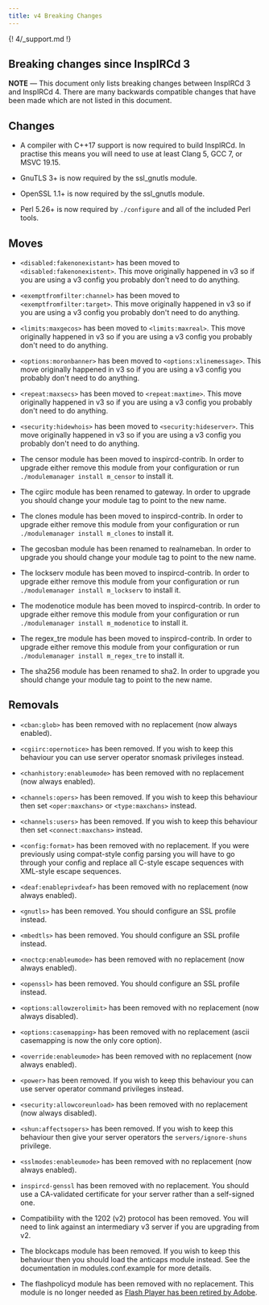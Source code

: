 ```yaml
---
title: v4 Breaking Changes
---
```


{! 4/_support.md !}

## Breaking changes since InspIRCd 3

**NOTE** &mdash; This document only lists breaking changes between InspIRCd 3 and InspIRCd 4. There are many backwards compatible changes that have been made which are not listed in this document.

## Changes

- A compiler with C++17 support is now required to build InspIRCd. In practise this means you will need to use at least Clang 5, GCC 7, or MSVC 19.15.

- GnuTLS 3+ is now required by the ssl_gnutls module.

- OpenSSL 1.1+ is now required by the ssl_gnutls module.

- Perl 5.26+ is now required by `./configure` and all of the included Perl tools.

## Moves

- `<disabled:fakenonexistant>` has been moved to `<disabled:fakenonexistent>`. This move originally happened in v3 so if you are using a v3 config you probably don't need to do anything.

- `<exemptfromfilter:channel>` has been moved to `<exemptfromfilter:target>`. This move originally happened in v3 so if you are using a v3 config you probably don't need to do anything.

- `<limits:maxgecos>` has been moved to `<limits:maxreal>`. This move originally happened in v3 so if you are using a v3 config you probably don't need to do anything.

- `<options:moronbanner>` has been moved to `<options:xlinemessage>`. This move originally happened in v3 so if you are using a v3 config you probably don't need to do anything.

- `<repeat:maxsecs>` has been moved to `<repeat:maxtime>`. This move originally happened in v3 so if you are using a v3 config you probably don't need to do anything.

- `<security:hidewhois>` has been moved to `<security:hideserver>`. This move originally happened in v3 so if you are using a v3 config you probably don't need to do anything.

- The censor module has been moved to inspircd-contrib. In order to upgrade either remove this module from your configuration or run `./modulemanager install m_censor` to install it.

- The cgiirc module has been renamed to gateway. In order to upgrade you should change your module tag to point to the new name.

- The clones module has been moved to inspircd-contrib. In order to upgrade either remove this module from your configuration or run `./modulemanager install m_clones` to install it.

- The gecosban module has been renamed to realnameban. In order to upgrade you should change your module tag to point to the new name.

- The lockserv module has been moved to inspircd-contrib. In order to upgrade either remove this module from your configuration or run `./modulemanager install m_lockserv` to install it.

- The modenotice module has been moved to inspircd-contrib. In order to upgrade either remove this module from your configuration or run `./modulemanager install m_modenotice` to install it.

- The regex_tre module has been moved to inspircd-contrib. In order to upgrade either remove this module from your configuration or run `./modulemanager install m_regex_tre` to install it.

- The sha256 module has been renamed to sha2. In order to upgrade you should change your module tag to point to the new name.

## Removals

- `<cban:glob>` has been removed with no replacement (now always enabled).

- `<cgiirc:opernotice>` has been removed. If you wish to keep this behaviour you can use server operator snomask privileges instead.

- `<chanhistory:enableumode>` has been removed with no replacement (now always enabled).

- `<channels:opers>` has been removed. If you wish to keep this behaviour then set `<oper:maxchans>` or `<type:maxchans>` instead.

- `<channels:users>` has been removed. If you wish to keep this behaviour then set `<connect:maxchans>` instead.

- `<config:format>` has been removed with no replacement. If you were previously using compat-style config parsing you will have to go through your config and replace all C-style escape sequences with XML-style escape sequences.

- `<deaf:enableprivdeaf>` has been removed with no replacement (now always enabled).

- `<gnutls>` has been removed. You should configure an SSL profile instead.

- `<mbedtls>` has been removed. You should configure an SSL profile instead.

- `<noctcp:enableumode>` has been removed with no replacement (now always enabled).

- `<openssl>` has been removed. You should configure an SSL profile instead.

- `<options:allowzerolimit>` has been removed with no replacement (now always disabled).

- `<options:casemapping>` has been removed with no replacement (ascii casemapping is now the only core option).

- `<override:enableumode>` has been removed with no replacement (now always enabled).

- `<power>` has been removed. If you wish to keep this behaviour you can use server operator command privileges instead.

- `<security:allowcoreunload>` has been removed with no replacement (now always disabled).

- `<shun:affectsopers>` has been removed. If you wish to keep this behaviour then give your server operators the `servers/ignore-shuns` privilege.

- `<sslmodes:enableumode>` has been removed with no replacement (now always enabled).

- `inspircd-genssl` has been removed with no replacement. You should use a CA-validated certificate for your server rather than a self-signed one.

- Compatibility with the 1202 (v2) protocol has been removed. You will need to link against an intermediary v3 server if you are upgrading from v2.

- The blockcaps module has been removed. If you wish to keep this behaviour then you should load the anticaps module instead. See the documentation in modules.conf.example for more details.

- The flashpolicyd module has been removed with no replacement. This module is no longer needed as [Flash Player has been retired by Adobe](https://web.archive.org/web/20170801000737/https://blogs.adobe.com/conversations/2017/07/adobe-flash-update.html).
